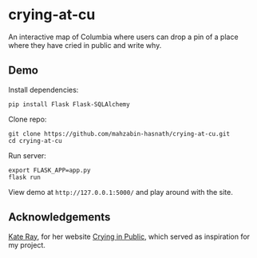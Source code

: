 # crying-at-cu
An interactive map of Columbia where users can drop a pin of a place where they have cried in public and write why.

## Demo
Install dependencies:
```
pip install Flask Flask-SQLAlchemy
```

Clone repo:
```
git clone https://github.com/mahzabin-hasnath/crying-at-cu.git
cd crying-at-cu
```

Run server:
```
export FLASK_APP=app.py
flask run
```

View demo at `http://127.0.0.1:5000/` and play around with the site.

## Acknowledgements 
<a href="https://twitter.com/kraykray">Kate Ray</a>, for her website <a href="https://cryinginpublic.com/">Crying in Public</a>, which served as inspiration for my project.
